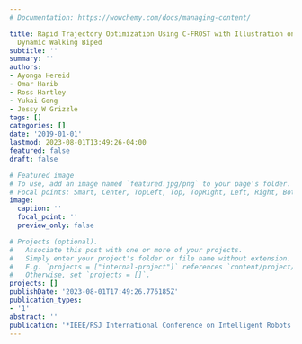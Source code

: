 ```yaml
---
# Documentation: https://wowchemy.com/docs/managing-content/

title: Rapid Trajectory Optimization Using C-FROST with Illustration on a Cassie-Series
  Dynamic Walking Biped
subtitle: ''
summary: ''
authors:
- Ayonga Hereid
- Omar Harib
- Ross Hartley
- Yukai Gong
- Jessy W Grizzle
tags: []
categories: []
date: '2019-01-01'
lastmod: 2023-08-01T13:49:26-04:00
featured: false
draft: false

# Featured image
# To use, add an image named `featured.jpg/png` to your page's folder.
# Focal points: Smart, Center, TopLeft, Top, TopRight, Left, Right, BottomLeft, Bottom, BottomRight.
image:
  caption: ''
  focal_point: ''
  preview_only: false

# Projects (optional).
#   Associate this post with one or more of your projects.
#   Simply enter your project's folder or file name without extension.
#   E.g. `projects = ["internal-project"]` references `content/project/deep-learning/index.md`.
#   Otherwise, set `projects = []`.
projects: []
publishDate: '2023-08-01T17:49:26.776185Z'
publication_types:
- '1'
abstract: ''
publication: '*IEEE/RSJ International Conference on Intelligent Robots and Systems*'
---
```

